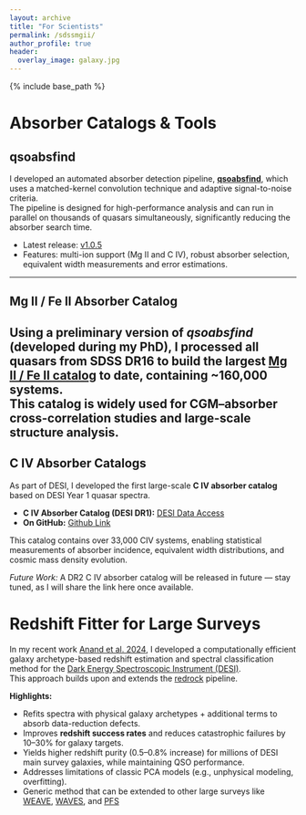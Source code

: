 ```yaml
---
layout: archive
title: "For Scientists"
permalink: /sdssmgii/
author_profile: true
header:
  overlay_image: galaxy.jpg
---
```


{% include base_path %}

# Absorber Catalogs & Tools

## qsoabsfind
I developed an automated absorber detection pipeline, [**qsoabsfind**](https://github.com/abhi0395/qsoabsfind), which uses a matched-kernel convolution technique and adaptive signal-to-noise criteria.  
The pipeline is designed for high-performance analysis and can run in parallel on thousands of quasars simultaneously, significantly reducing the absorber search time.  

- Latest release: [v1.0.5](https://github.com/abhi0395/qsoabsfind/releases)  
- Features: multi-ion support (Mg II and C IV), robust absorber selection, equivalent width measurements and error estimations.
---

## Mg II / Fe II Absorber Catalog
Using a preliminary version of *qsoabsfind* (developed during my PhD), I processed all quasars from SDSS DR16 to build the largest [**Mg II / Fe II catalog**](https://www.mpa-garching.mpg.de/SDSS/MgII) to date, containing ~160,000 systems.  
This catalog is widely used for CGM–absorber cross-correlation studies and large-scale structure analysis.  
---

## C IV Absorber Catalogs
As part of DESI, I developed the first large-scale **C IV absorber catalog** based on DESI Year 1 quasar spectra.  

- **C IV Absorber Catalog (DESI DR1):** [DESI Data Access](https://data.desi.lbl.gov/doc/releases/dr1/vac/civ-absorber/)  
- **On GitHub:** [Github Link](https://github.com/abhi0395/desi-dr1-civ)  

This catalog contains over 33,000 CIV systems, enabling statistical measurements of absorber incidence, equivalent width distributions, and cosmic mass density evolution.  

*Future Work:* A DR2 C IV absorber catalog will be released in future — stay tuned, as I will share the link here once available.  

# Redshift Fitter for Large Surveys

In my recent work [Anand et al. 2024](https://arxiv.org/abs/2405.19288), I developed a computationally efficient galaxy archetype-based redshift estimation and spectral classification method for the [Dark Energy Spectroscopic Instrument (DESI)](https://www.desi.lbl.gov/).  
This approach builds upon and extends the [redrock](https://github.com/desihub/redrock) pipeline.

**Highlights:**
- Refits spectra with physical galaxy archetypes + additional terms to absorb data-reduction defects.  
- Improves **redshift success rates** and reduces catastrophic failures by 10–30% for galaxy targets.  
- Yields higher redshift purity (0.5–0.8% increase) for millions of DESI main survey galaxies, while maintaining QSO performance.  
- Addresses limitations of classic PCA models (e.g., unphysical modeling, overfitting).  
- Generic method that can be extended to other large surveys like [WEAVE](https://www.ing.iac.es/astronomy/instruments/weave/weaveinst.html), [WAVES](https://wavesurvey.org/), and [PFS](https://pfs.ipmu.jp/)

